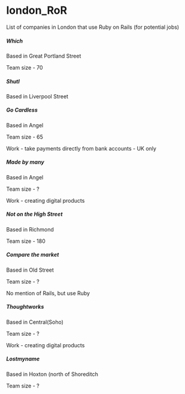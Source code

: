 # london_RoR
List of companies in London that use Ruby on Rails (for potential jobs)

<h5>Which</h5>
<p>Based in Great Portland Street</p>
<p>Team size - 70</p>

<h5>Shutl</h5>
<p>Based in Liverpool Street</p>

<h5>Go Cardless</h5>
<p>Based in Angel</p>
<p>Team size - 65</p>
<p>Work - take payments directly from bank accounts - UK only </p>

<h5>Made by many</h5>
<p>Based in Angel</p>
<p>Team size - ?</p>
<p>Work - creating digital products </p>

<h5>Not on the High Street</h5>
<p>Based in Richmond</p>
<p>Team size - 180</p>

<h5>Compare the market</h5>
<p>Based in Old Street</p>
<p>Team size - ?</p>
<p>No mention of Rails, but use Ruby</p>

<h5>Thoughtworks</h5>
<p>Based in Central(Soho)</p>
<p>Team size - ?</p>
<p>Work - creating digital products</p>

<h5>Lostmyname</h5>
<p>Based in Hoxton (north of Shoreditch</p>
<p>Team size - ?</p>


